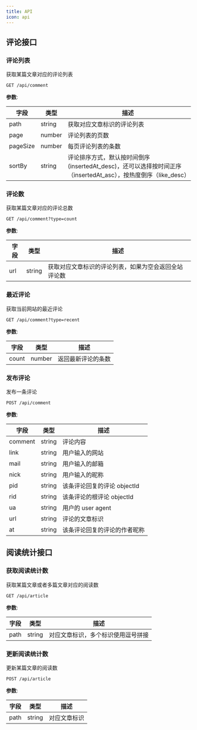 ```yaml
---
title: API
icon: api
---
```


## 评论接口

### 评论列表

获取某篇文章对应的评论列表

```http
GET /api/comment
```

**参数**:

| 字段     | 类型   | 描述                                                                                                           |
| -------- | ------ | -------------------------------------------------------------------------------------------------------------- |
| path     | string | 获取对应文章标识的评论列表                                                                                     |
| page     | number | 评论列表的页数                                                                                                 |
| pageSize | number | 每页评论列表的条数                                                                                             |
| sortBy   | string | 评论排序方式，默认按时间倒序(insertedAt_desc)，还可以选择按时间正序（insertedAt_asc），按热度倒序（like_desc） |

### 评论数

获取某篇文章对应的评论总数

```http
GET /api/comment?type=count
```

**参数**:

| 字段 | 类型   | 描述                                                 |
| ---- | ------ | ---------------------------------------------------- |
| url  | string | 获取对应文章标识的评论列表，如果为空会返回全站评论数 |

### 最近评论

获取当前网站的最近评论

```http
GET /api/comment?type=recent
```

**参数**:

| 字段  | 类型   | 描述               |
| ----- | ------ | ------------------ |
| count | number | 返回最新评论的条数 |

### 发布评论

发布一条评论

```http
POST /api/comment
```

**参数**:

| 字段    | 类型   | 描述                         |
| ------- | ------ | ---------------------------- |
| comment | string | 评论内容                     |
| link    | string | 用户输入的网站               |
| mail    | string | 用户输入的邮箱               |
| nick    | string | 用户输入的昵称               |
| pid     | string | 该条评论回复的评论 objectId  |
| rid     | string | 该条评论的根评论 objectId    |
| ua      | string | 用户的 user agent            |
| url     | string | 评论的文章标识               |
| at      | string | 该条评论回复的评论的作者昵称 |

## 阅读统计接口

### 获取阅读统计数

获取某篇文章或者多篇文章对应的阅读数

```http
GET /api/article
```

**参数**:

| 字段 | 类型   | 描述                               |
| ---- | ------ | ---------------------------------- |
| path | string | 对应文章标识，多个标识使用逗号拼接 |

### 更新阅读统计数

更新某篇文章的阅读数

```http
POST /api/article
```

**参数**:

| 字段 | 类型   | 描述         |
| ---- | ------ | ------------ |
| path | string | 对应文章标识 |
